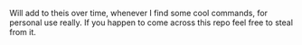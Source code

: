 Will add to theis over time, whenever I find some cool commands, for personal use really. If you happen to come across this repo feel free to steal from it.
